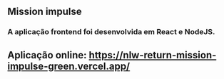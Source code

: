 ## Mission impulse
 
### A aplicação frontend foi desenvolvida em React e NodeJS.

## Aplicação online: https://nlw-return-mission-impulse-green.vercel.app/
